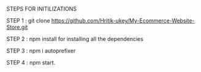 STEPS FOR INITILIZATIONS

STEP 1 : git clone https://github.com/Hritik-ukey/My-Ecommerce-Website-Store.git


  
   
STEP 2 : npm install for installing all the dependencies    
  
            
 
   
STEP 3 : npm i autoprefixer   



STEP 4 : npm start. 
 
 
 

